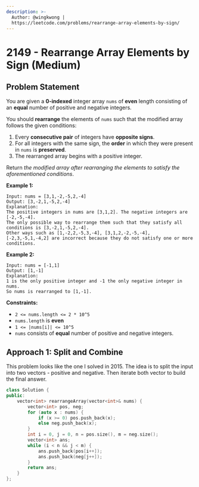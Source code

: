 ```yaml
---
description: >-
  Author: @wingkwong |
  https://leetcode.com/problems/rearrange-array-elements-by-sign/
---
```


# 2149 - Rearrange Array Elements by Sign (Medium)

## Problem Statement

You are given a **0-indexed** integer array `nums` of **even** length consisting of an **equal** number of positive and negative integers.

You should **rearrange** the elements of `nums` such that the modified array follows the given conditions:

1. Every **consecutive pair** of integers have **opposite signs**.
2. For all integers with the same sign, the **order** in which they were present in `nums` is **preserved**.
3. The rearranged array begins with a positive integer.

Return _the modified array after rearranging the elements to satisfy the aforementioned conditions_.

**Example 1:**

```
Input: nums = [3,1,-2,-5,2,-4]
Output: [3,-2,1,-5,2,-4]
Explanation:
The positive integers in nums are [3,1,2]. The negative integers are [-2,-5,-4].
The only possible way to rearrange them such that they satisfy all conditions is [3,-2,1,-5,2,-4].
Other ways such as [1,-2,2,-5,3,-4], [3,1,2,-2,-5,-4], [-2,3,-5,1,-4,2] are incorrect because they do not satisfy one or more conditions.  
```

**Example 2:**

```
Input: nums = [-1,1]
Output: [1,-1]
Explanation:
1 is the only positive integer and -1 the only negative integer in nums.
So nums is rearranged to [1,-1].
```

**Constraints:**

* `2 <= nums.length <= 2 * 10^5`
* `nums.length` is **even**
* `1 <= |nums[i]| <= 10^5`
* `nums` consists of **equal** number of positive and negative integers.

## Approach 1: Split and Combine

This problem looks like the one I solved in 2015. The idea is to split the input into two vectors - positive and negative. Then iterate both vector to build the final answer.

```cpp
class Solution {
public:
    vector<int> rearrangeArray(vector<int>& nums) {
        vector<int> pos, neg;
        for (auto x : nums) {
            if (x >= 0) pos.push_back(x);
            else neg.push_back(x);
        }
        int i = 0, j = 0, n = pos.size(), m = neg.size();
        vector<int> ans;
        while (i < n && j < m) {
            ans.push_back(pos[i++]);
            ans.push_back(neg[j++]);
        }
        return ans;
    }
};
```
